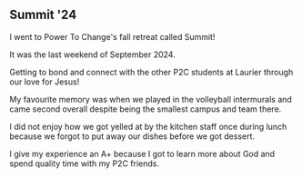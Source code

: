 ## Summit '24
I went to Power To Change's fall retreat called Summit!

It was the last weekend of September 2024.

Getting to bond and connect with the other P2C students at Laurier through our love for Jesus!

My favourite memory was when we played in the volleyball intermurals and came second overall despite being the smallest campus and team there.

I did not enjoy how we got yelled at by the kitchen staff once during lunch because we forgot to put away our dishes before we got dessert.

I give my experience an A+ because I got to learn more about God and spend quality time with my P2C friends.
